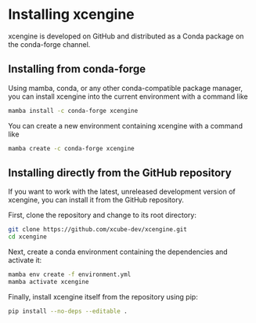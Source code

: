 # Installing xcengine

xcengine is developed on GitHub and distributed as a Conda package on the
conda-forge channel.

## Installing from conda-forge

Using mamba, conda, or any other conda-compatible package manager, you can
install xcengine into the current environment with a command like

```bash
mamba install -c conda-forge xcengine
```

You can create a new environment containing xcengine with a command like

```bash
mamba create -c conda-forge xcengine
```

## Installing directly from the GitHub repository

If you want to work with the latest, unreleased development version of xcengine,
you can install it from the GitHub repository.

First, clone the repository and change to its root directory:

```bash
git clone https://github.com/xcube-dev/xcengine.git
cd xcengine
```

Next, create a conda environment containing the dependencies and activate it:

```bash
mamba env create -f environment.yml
mamba activate xcengine
```

Finally, install xcengine itself from the repository using pip:

```bash
pip install --no-deps --editable .
```
